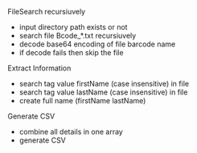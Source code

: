 FileSearch recursiuvely
  - input directory path exists or not
  - search file Bcode_*.txt recursiuvely
  - decode base64 encoding of file barcode name
  - if decode fails then skip the file

Extract Information
  - search tag value firstName (case insensitive) in file
  - search tag value lastName (case insensitive) in file
  - create full name (firstName lastName)


Generate CSV
  - combine all details in one array
  - generate CSV 

